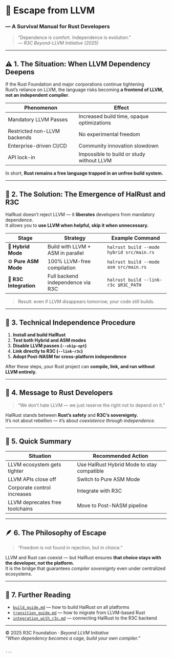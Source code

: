 # 🧩 Escape from LLVM  
### — A Survival Manual for Rust Developers

> “Dependence is comfort. Independence is evolution.”  
> — *R3C Beyond-LLVM Initiative (2025)*

---

## ⚠️ 1. The Situation: When LLVM Dependency Deepens

If the Rust Foundation and major corporations continue tightening  
Rust’s reliance on LLVM, the language risks becoming **a frontend of LLVM, not an independent compiler**.

| Phenomenon | Effect |
|-------------|--------|
| Mandatory LLVM Passes | Increased build time, opaque optimizations |
| Restricted non-LLVM backends | No experimental freedom |
| Enterprise-driven CI/CD | Community innovation slowdown |
| API lock-in | Impossible to build or study without LLVM |

In short, **Rust remains a free language trapped in an unfree build system.**

---

## 🧠 2. The Solution: The Emergence of HalRust and R3C

HalRust doesn’t reject LLVM — it **liberates** developers from mandatory dependence.  
It allows you to **use LLVM when helpful, skip it when unnecessary.**

| Stage | Strategy | Example Command |
|--------|-----------|----------------|
| 🧩 **Hybrid Mode** | Build with LLVM + ASM in parallel | `halrust build --mode hybrid src/main.rs` |
| ⚙️ **Pure ASM Mode** | 100% LLVM-free compilation | `halrust build --mode asm src/main.rs` |
| 🧱 **R3C Integration** | Full backend independence via R3C | `halrust build --link-r3c $R3C_PATH` |

> Result: even if LLVM disappears tomorrow, your code still builds.

---

## 🔧 3. Technical Independence Procedure

1. **Install and build HalRust**  
2. **Test both Hybrid and ASM modes**  
3. **Disable LLVM passes (`--skip-opt`)**  
4. **Link directly to R3C (`--link-r3c`)**  
5. **Adopt Post-NASM for cross-platform independence**

After these steps, your Rust project can **compile, link, and run without LLVM entirely.**

---

## 🧩 4. Message to Rust Developers

> “We don’t hate LLVM — we just reserve the right not to depend on it.”  

HalRust stands between **Rust’s safety** and **R3C’s sovereignty.**  
It’s not about rebellion — it’s about *coexistence through independence.*

---

## 🚀 5. Quick Summary

| Situation | Recommended Action |
|------------|--------------------|
| LLVM ecosystem gets tighter | Use HalRust Hybrid Mode to stay compatible |
| LLVM APIs close off | Switch to Pure ASM Mode |
| Corporate control increases | Integrate with R3C |
| LLVM deprecates free toolchains | Move to Post-NASM pipeline |

---

## 🪶 6. The Philosophy of Escape

> “Freedom is not found in rejection, but in choice.”  

LLVM and Rust can coexist — but HalRust ensures **that choice stays with the developer, not the platform.**  
It is the bridge that guarantees *compiler sovereignty* even under centralized ecosystems.

---

## 📎 7. Further Reading
- [`build_guide.md`](build_guide.md) — how to build HalRust on all platforms  
- [`transition_guide.md`](transition_guide.md) — how to migrate from LLVM-based Rust  
- [`integration_with_r3c.md`](integration_with_r3c.md) — connecting HalRust to the R3C backend  

---

© 2025 R3C Foundation · *Beyond LLVM Initiative*  
*“When dependency becomes a cage, build your own compiler.”*
```

---


